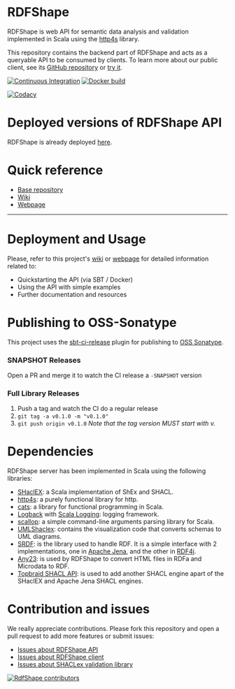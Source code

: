 # RDFShape

RDFShape is web API for semantic data analysis and validation implemented in Scala using
the [http4s](https://http4s.org/) library.

This repository contains the backend part of RDFShape and acts as a queryable API to be consumed by clients. To learn
more about our public client, see its [GitHub repository](https://github.com/weso/rdfshape-client)
or [try it](https://rdfshape.weso.es).

[![Continuous Integration](https://github.com/weso/rdfshape-api/actions/workflows/ci.yml/badge.svg)](https://github.com/weso/rdfshape-api/actions/workflows/ci.yml)
[![Docker build](https://github.com/weso/rdfshape-api/actions/workflows/publish_docker.yml/badge.svg)](https://github.com/weso/rdfshape-api/actions/workflows/publish_docker.yml)

[![Codacy](https://api.codacy.com/project/badge/Grade/2ad10ec42b6a4bb389aeb114fe192f21)](https://www.codacy.com/gh/weso/rdfshape-api?utm_source=github.com&amp;utm_medium=referral&amp;utm_content=weso/rdfshape&amp;utm_campaign=Badge_Grade)

# Deployed versions of RDFShape API

RDFShape is already deployed [here](https://api.rdfshape.weso.es/api).

# Quick reference

- [Base repository](https://github.com/weso/rdfshape)
- [Wiki](https://github.com/weso/rdfshape-api/wiki)
- [Webpage](https://www.weso.es/rdfshape-api/)

---

# Deployment and Usage

Please, refer to this project's [wiki](https://github.com/weso/rdfshape-api/wiki)
or [webpage](https://www.weso.es/rdfshape-api/) for detailed information related to:

- Quickstarting the API (via SBT / Docker)
- Using the API with simple examples
- Further documentation and resources

# Publishing to OSS-Sonatype

This project uses the [sbt-ci-release](https://github.com/olafurpg/sbt-ci-release) plugin for publishing
to [OSS Sonatype](https://oss.sonatype.org/).

### SNAPSHOT Releases

Open a PR and merge it to watch the CI release a `-SNAPSHOT` version

### Full Library Releases

1. Push a tag and watch the CI do a regular release
2. `git tag -a v0.1.0 -m "v0.1.0"`
3. `git push origin v0.1.0`
   _Note that the tag version MUST start with v._

# Dependencies

RDFShape server has been implemented in Scala using the following libraries:

- [SHaclEX](https://github.com/labra/shaclex): a Scala implementation of ShEx and SHACL.
- [http4s](https://http4s.org/): a purely functional library for http.
- [cats](https://typelevel.org/cats/): a library for functional programming in Scala.
- [Logback](http://logback.qos.ch/) with [Scala Logging](https://github.com/lightbend/scala-logging): logging framework.
- [scallop](https://github.com/scallop/scallop): a simple command-line arguments parsing library for Scala.
- [UMLShaclex](https://github.com/labra/shaclex): contains the visualization code that converts schemas to UML diagrams.
- [SRDF](http://www.weso.es/srdf/): is the library used to handle RDF. It is a simple interface with 2 implementations,
  one in [Apache Jena](https://jena.apache.org/), and the other in [RDF4j](https://rdf4j.org/).
- [Any23](https://any23.apache.org/): is used by RDFShape to convert HTML files in RDFa and Microdata to RDF.
- [Topbraid SHACL API](https://github.com/TopQuadrant/shacl): is used to add another SHACL engine apart of the SHaclEX
  and Apache Jena SHACL engines.

# Contribution and issues

We really appreciate contributions. Please fork this repository and open a pull request to add more features or submit
issues:

* [Issues about RDFShape API](https://github.com/weso/rdfshape-api/issues)
* [Issues about RDFShape client](https://github.com/weso/rdfshape-client/issues)
* [Issues about SHACLex validation library](https://github.com/labra/shaclex/issues)

<a href="https://github.com/weso/rdfshape/graphs/contributors">
  <img src="https://contributors-img.web.app/image?repo=weso/rdfshape"  alt="RdfShape contributors"/>
</a>
